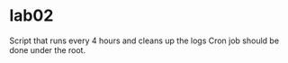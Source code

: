 # lab02
Script that runs every 4 hours and cleans up the logs
Cron job should be done under the root.

